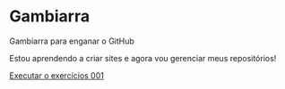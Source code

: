 # Gambiarra
 Gambiarra para enganar o GitHub

Estou aprendendo a criar sites e agora vou gerenciar meus repositórios!

<a href="https://ariannogueira.github.io/Gambiarra/Exerc%C3%ADcios/ex001/index.html">Executar o exercícios 001</a>